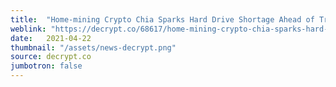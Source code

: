 ```yaml
---
title:  "Home-mining Crypto Chia Sparks Hard Drive Shortage Ahead of Trading Debut"
weblink: "https://decrypt.co/68617/home-mining-crypto-chia-sparks-hard-drive-shortage-ahead-of-trading-debut"
date:   2021-04-22
thumbnail: "/assets/news-decrypt.png"
source: decrypt.co
jumbotron: false
---
```

